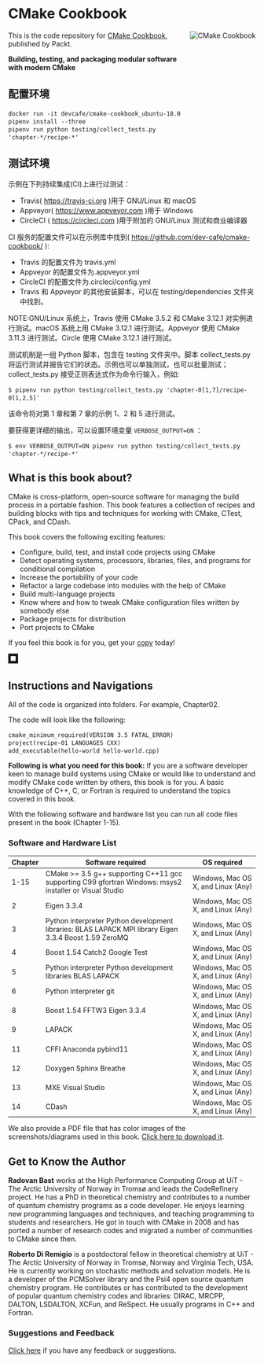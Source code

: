 # CMake Cookbook

<a href="https://www.packtpub.com/application-development/cmake-cookbook?utm_source=github&utm_medium=repository&utm_campaign=9781788470711 "><img src="https://d255esdrn735hr.cloudfront.net/sites/default/files/imagecache/ppv4_main_book_cover/B08515.png" alt="CMake Cookbook" height="256px" align="right"></a>

This is the code repository for [CMake Cookbook](https://www.packtpub.com/application-development/cmake-cookbook?utm_source=github&utm_medium=repository&utm_campaign=9781788470711), published by Packt.

**Building, testing, and packaging modular software with modern CMake**

## 配置环境

```shell
docker run -it devcafe/cmake-cookbook_ubuntu-18.0
pipenv install --three
pipenv run python testing/collect_tests.py 'chapter-*/recipe-*'
```

## 测试环境

示例在下列持续集成(CI)上进行过测试：

- Travis( https://travis-ci.org )用于 GNU/Linux 和 macOS
- Appveyor( https://www.appveyor.com )用于 Windows
- CircleCI ( https://circleci.com )用于附加的 GNU/Linux 测试和商业编译器

CI 服务的配置文件可以在示例库中找到( https://github.com/dev-cafe/cmake-cookbook/ ):

- Travis 的配置文件为 travis.yml
- Appveyor 的配置文件为.appveyor.yml
- CircleCI 的配置文件为.circleci/config.yml
- Travis 和 Appveyor 的其他安装脚本，可以在 testing/dependencies 文件夹中找到。

NOTE:GNU/Linux 系统上，Travis 使用 CMake 3.5.2 和 CMake 3.12.1 对实例进行测试。macOS 系统上用 CMake 3.12.1 进行测试。Appveyor 使用 CMake 3.11.3 进行测试。Circle 使用 CMake 3.12.1 进行测试。

测试机制是一组 Python 脚本，包含在 testing 文件夹中。脚本 collect_tests.py 将运行测试并报告它们的状态。示例也可以单独测试，也可以批量测试；collect_tests.py 接受正则表达式作为命令行输入，例如:

```shell
$ pipenv run python testing/collect_tests.py 'chapter-0[1,7]/recipe-0[1,2,5]'
```

该命令将对第 1 章和第 7 章的示例 1、2 和 5 进行测试。

要获得更详细的输出，可以设置环境变量 `VERBOSE_OUTPUT=ON` ：

```shell
$ env VERBOSE_OUTPUT=ON pipenv run python testing/collect_tests.py 'chapter-*/recipe-*'
```

## What is this book about?

CMake is cross-platform, open-source software for managing the build process in a portable fashion. This book features a collection of recipes and building blocks with tips and techniques for working with CMake, CTest, CPack, and CDash.

This book covers the following exciting features:

- Configure, build, test, and install code projects using CMake
- Detect operating systems, processors, libraries, files, and programs for conditional compilation
- Increase the portability of your code
- Refactor a large codebase into modules with the help of CMake
- Build multi-language projects
- Know where and how to tweak CMake configuration files written by somebody else
- Package projects for distribution
- Port projects to CMake

If you feel this book is for you, get your [copy](https://www.amazon.com/dp/1788470710) today!

<a href="https://www.packtpub.com/?utm_source=github&utm_medium=banner&utm_campaign=GitHubBanner"><img src="https://raw.githubusercontent.com/PacktPublishing/GitHub/master/GitHub.png"
alt="https://www.packtpub.com/" border="5" /></a>

## Instructions and Navigations

All of the code is organized into folders. For example, Chapter02.

The code will look like the following:

```
cmake_minimum_required(VERSION 3.5 FATAL_ERROR)
project(recipe-01 LANGUAGES CXX)
add_executable(hello-world hello-world.cpp)
```

**Following is what you need for this book:**
If you are a software developer keen to manage build systems using CMake or would like to understand and modify CMake code written by others, this book is for you. A basic knowledge of C++, C, or Fortran is required to understand the topics covered in this book.

With the following software and hardware list you can run all code files present in the book (Chapter 1-15).

### Software and Hardware List

| Chapter | Software required                                                                                       | OS required                        |
| ------- | ------------------------------------------------------------------------------------------------------- | ---------------------------------- |
| 1-15    | CMake >= 3.5 g++ supporting C++11 gcc supporting C99 gfortran Windows: msys2 installer or Visual Studio | Windows, Mac OS X, and Linux (Any) |
| 2       | Eigen 3.3.4                                                                                             | Windows, Mac OS X, and Linux (Any) |
| 3       | Python interpreter Python development libraries: BLAS LAPACK MPI library Eigen 3.3.4 Boost 1.59 ZeroMQ  | Windows, Mac OS X, and Linux (Any) |
| 4       | Boost 1.54 Catch2 Google Test                                                                           | Windows, Mac OS X, and Linux (Any) |
| 5       | Python interpreter Python development libraries BLAS LAPACK                                             | Windows, Mac OS X, and Linux (Any) |
| 6       | Python interpreter git                                                                                  | Windows, Mac OS X, and Linux (Any) |
| 8       | Boost 1.54 FFTW3 Eigen 3.3.4                                                                            | Windows, Mac OS X, and Linux (Any) |
| 9       | LAPACK                                                                                                  | Windows, Mac OS X, and Linux (Any) |
| 11      | CFFI Anaconda pybind11                                                                                  | Windows, Mac OS X, and Linux (Any) |
| 12      | Doxygen Sphinx Breathe                                                                                  | Windows, Mac OS X, and Linux (Any) |
| 13      | MXE Visual Studio                                                                                       | Windows, Mac OS X, and Linux (Any) |
| 14      | CDash                                                                                                   | Windows, Mac OS X, and Linux (Any) |

We also provide a PDF file that has color images of the screenshots/diagrams used in this book. [Click here to download it](https://www.packtpub.com/sites/default/files/downloads/CMakeCookbook_ColorImages.pdf).

## Get to Know the Author

**Radovan Bast** works at the High Performance Computing Group at UiT - The Arctic University of Norway in Tromsø and leads the CodeRefinery project. He has a PhD in theoretical chemistry and contributes to a number of quantum chemistry programs as a code developer. He enjoys learning new programming languages and techniques, and teaching programming to students and researchers. He got in touch with CMake in 2008 and has ported a number of research codes and migrated a number of communities to CMake since then.

**Roberto Di Remigio** is a postdoctoral fellow in theoretical chemistry at UiT - The Arctic University of Norway in Tromsø, Norway and Virginia Tech, USA. He is currently working on stochastic methods and solvation models. He is a developer of the PCMSolver library and the Psi4 open source quantum chemistry program. He contributes or has contributed to the development of popular quantum chemistry codes and libraries: DIRAC, MRCPP, DALTON, LSDALTON, XCFun, and ReSpect. He usually programs in C++ and Fortran.

### Suggestions and Feedback

[Click here](https://docs.google.com/forms/d/e/1FAIpQLSdy7dATC6QmEL81FIUuymZ0Wy9vH1jHkvpY57OiMeKGqib_Ow/viewform) if you have any feedback or suggestions.
